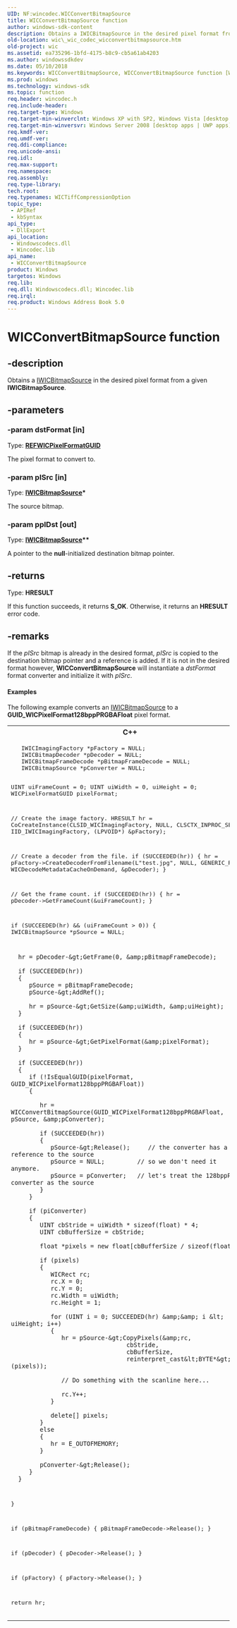 ```yaml
---
UID: NF:wincodec.WICConvertBitmapSource
title: WICConvertBitmapSource function
author: windows-sdk-content
description: Obtains a IWICBitmapSource in the desired pixel format from a given IWICBitmapSource.
old-location: wic\_wic_codec_wicconvertbitmapsource.htm
old-project: wic
ms.assetid: ea735296-1bfd-4175-b8c9-cb5a61ab4203
ms.author: windowssdkdev
ms.date: 05/10/2018
ms.keywords: WICConvertBitmapSource, WICConvertBitmapSource function [Windows Imaging Component], _wic_codec_wicconvertbitmapsource, wic._wic_codec_wicconvertbitmapsource, wincodec/WICConvertBitmapSource
ms.prod: windows
ms.technology: windows-sdk
ms.topic: function
req.header: wincodec.h
req.include-header: 
req.target-type: Windows
req.target-min-winverclnt: Windows XP with SP2, Windows Vista [desktop apps | UWP apps]
req.target-min-winversvr: Windows Server 2008 [desktop apps | UWP apps]
req.kmdf-ver: 
req.umdf-ver: 
req.ddi-compliance: 
req.unicode-ansi: 
req.idl: 
req.max-support: 
req.namespace: 
req.assembly: 
req.type-library: 
tech.root: 
req.typenames: WICTiffCompressionOption
topic_type:
 - APIRef
 - kbSyntax
api_type:
 - DllExport
api_location:
 - Windowscodecs.dll
 - Wincodec.lib
api_name:
 - WICConvertBitmapSource
product: Windows
targetos: Windows
req.lib: 
req.dll: Windowscodecs.dll; Wincodec.lib
req.irql: 
req.product: Windows Address Book 5.0
---
```


# WICConvertBitmapSource function


## -description


Obtains a <a href="https://msdn.microsoft.com/abcc84af-6067-4856-8618-fb66aff4255a">IWICBitmapSource</a> in the desired pixel format from a given <b>IWICBitmapSource</b>.


## -parameters




### -param dstFormat [in]

Type: <b><a href="https://msdn.microsoft.com/library/Ee719797(v=VS.85).aspx">REFWICPixelFormatGUID</a></b>

The pixel format to convert to.


### -param pISrc [in]

Type: <b><a href="https://msdn.microsoft.com/abcc84af-6067-4856-8618-fb66aff4255a">IWICBitmapSource</a>*</b>

The source bitmap.


### -param ppIDst [out]

Type: <b><a href="https://msdn.microsoft.com/abcc84af-6067-4856-8618-fb66aff4255a">IWICBitmapSource</a>**</b>

A pointer to the <b>null</b>-initialized destination bitmap pointer.


## -returns



Type: <b>HRESULT</b>

If this function succeeds, it returns <b xmlns:loc="http://microsoft.com/wdcml/l10n">S_OK</b>. Otherwise, it returns an <b xmlns:loc="http://microsoft.com/wdcml/l10n">HRESULT</b> error code.




## -remarks



If the <i>pISrc</i> bitmap is already in the desired format, <i>pISrc</i> is copied to the destination bitmap pointer and a reference is added. If it is not in the desired format however, <b>WICConvertBitmapSource</b> will instantiate a <i>dstFormat</i> format converter and initialize it with <i>pISrc</i>.


#### Examples

The following example converts an <a href="https://msdn.microsoft.com/abcc84af-6067-4856-8618-fb66aff4255a">IWICBitmapSource</a> to a <b>GUID_WICPixelFormat128bppPRGBAFloat</b> pixel format.

<div class="code"><span codelanguage="ManagedCPlusPlus"><table>
<tr>
<th>C++</th>
</tr>
<tr>
<td>
<pre>
   IWICImagingFactory *pFactory = NULL;
   IWICBitmapDecoder *pDecoder = NULL;
   IWICBitmapFrameDecode *pBitmapFrameDecode = NULL;
   IWICBitmapSource *pConverter = NULL;

   UINT uiFrameCount = 0;
   UINT uiWidth = 0, uiHeight = 0;
   WICPixelFormatGUID pixelFormat;    

   // Create the image factory.
   HRESULT hr = CoCreateInstance(CLSID_WICImagingFactory,
                    NULL,
                    CLSCTX_INPROC_SERVER,
                    IID_IWICImagingFactory,
                    (LPVOID*) &amp;pFactory);

   // Create a decoder from the file.
   if (SUCCEEDED(hr))
   {
      hr = pFactory-&gt;CreateDecoderFromFilename(L"test.jpg",
                         NULL,
                         GENERIC_READ,
                         WICDecodeMetadataCacheOnDemand,
                         &amp;pDecoder);
   }

   // Get the frame count.
   if (SUCCEEDED(hr))
   {
      hr = pDecoder-&gt;GetFrameCount(&amp;uiFrameCount);
   }

   if (SUCCEEDED(hr) &amp;&amp; (uiFrameCount &gt; 0))
   {
      IWICBitmapSource *pSource = NULL;

      hr = pDecoder-&gt;GetFrame(0, &amp;pBitmapFrameDecode);

      if (SUCCEEDED(hr))
      {
         pSource = pBitmapFrameDecode;
         pSource-&gt;AddRef();

         hr = pSource-&gt;GetSize(&amp;uiWidth, &amp;uiHeight);
      }

      if (SUCCEEDED(hr))
      {
         hr = pSource-&gt;GetPixelFormat(&amp;pixelFormat);
      }

      if (SUCCEEDED(hr))
      {
         if (!IsEqualGUID(pixelFormat, GUID_WICPixelFormat128bppPRGBAFloat))
         {

            hr = WICConvertBitmapSource(GUID_WICPixelFormat128bppPRGBAFloat, pSource, &amp;pConverter);

            if (SUCCEEDED(hr))
            {
               pSource-&gt;Release();     // the converter has a reference to the source
               pSource = NULL;         // so we don't need it anymore.
               pSource = pConverter;   // let's treat the 128bppPABGR converter as the source
            }
         }

         if (piConverter)
         {
            UINT cbStride = uiWidth * sizeof(float) * 4;
            UINT cbBufferSize = cbStride;

            float *pixels = new float[cbBufferSize / sizeof(float)];

            if (pixels)
            {                    
               WICRect rc;
               rc.X = 0;
               rc.Y = 0;
               rc.Width = uiWidth;
               rc.Height = 1;

               for (UINT i = 0; SUCCEEDED(hr) &amp;&amp; i &lt; uiHeight; i++)
               {
                  hr = pSource-&gt;CopyPixels(&amp;rc,
                                    cbStride,
                                    cbBufferSize,
                                    reinterpret_cast&lt;BYTE*&gt;(pixels));

                  // Do something with the scanline here...

                  rc.Y++;
               }

               delete[] pixels;
            }
            else
            {
               hr = E_OUTOFMEMORY;
            }

            pConverter-&gt;Release();
         }
      }
   }

   if (pBitmapFrameDecode)
   {
      pBitmapFrameDecode-&gt;Release();
   }

   if (pDecoder)
   {
      pDecoder-&gt;Release();
   }

   if (pFactory)
   {
      pFactory-&gt;Release();
   }

   return hr;</pre>
</td>
</tr>
</table></span></div>


